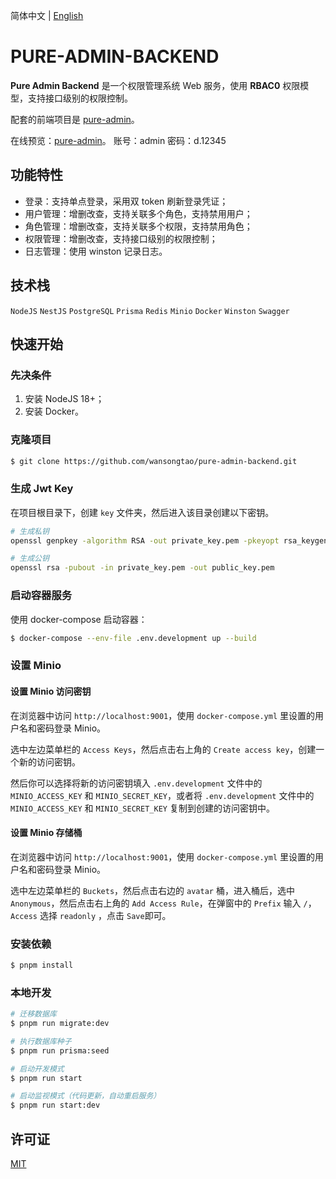 简体中文 | [English](./README.md)
# PURE-ADMIN-BACKEND

**Pure Admin Backend** 是一个权限管理系统 Web 服务，使用 **RBAC0** 权限模型，支持接口级别的权限控制。

配套的前端项目是 [pure-admin](https://github.com/wansongtao/pure-admin)。

在线预览：[pure-admin](http://blog.wansongtao.com/admin/login)。
账号：admin
密码：d.12345

## 功能特性

- 登录：支持单点登录，采用双 token 刷新登录凭证；
- 用户管理：增删改查，支持关联多个角色，支持禁用用户；
- 角色管理：增删改查，支持关联多个权限，支持禁用角色；
- 权限管理：增删改查，支持接口级别的权限控制；
- 日志管理：使用 winston 记录日志。

## 技术栈

`NodeJS` `NestJS` `PostgreSQL` `Prisma` `Redis` `Minio` `Docker` `Winston` `Swagger`

## 快速开始

### 先决条件

1. 安装 NodeJS 18+；
2. 安装 Docker。

### 克隆项目

```bash
$ git clone https://github.com/wansongtao/pure-admin-backend.git
```

### 生成 Jwt Key

在项目根目录下，创建 `key` 文件夹，然后进入该目录创建以下密钥。

```bash
# 生成私钥
openssl genpkey -algorithm RSA -out private_key.pem -pkeyopt rsa_keygen_bits:2048

# 生成公钥
openssl rsa -pubout -in private_key.pem -out public_key.pem
```

### 启动容器服务

使用 docker-compose 启动容器：

```bash
$ docker-compose --env-file .env.development up --build
```

### 设置 Minio

#### 设置 Minio 访问密钥

在浏览器中访问 `http://localhost:9001`，使用 `docker-compose.yml` 里设置的用户名和密码登录 Minio。

选中左边菜单栏的 `Access Keys`，然后点击右上角的 `Create access key`，创建一个新的访问密钥。

然后你可以选择将新的访问密钥填入 `.env.development` 文件中的 `MINIO_ACCESS_KEY` 和 `MINIO_SECRET_KEY`，或者将 `.env.development` 文件中的 `MINIO_ACCESS_KEY` 和 `MINIO_SECRET_KEY` 复制到创建的访问密钥中。

#### 设置 Minio 存储桶

在浏览器中访问 `http://localhost:9001`，使用 `docker-compose.yml` 里设置的用户名和密码登录 Minio。

选中左边菜单栏的 `Buckets`，然后点击右边的 `avatar` 桶，进入桶后，选中 `Anonymous`，然后点击右上角的 `Add Access Rule`，在弹窗中的 `Prefix` 输入 `/`， `Access` 选择 `readonly` ，点击 `Save`即可。

### 安装依赖

```bash
$ pnpm install
```

### 本地开发

```bash
# 迁移数据库
$ pnpm run migrate:dev

# 执行数据库种子
$ pnpm run prisma:seed

# 启动开发模式
$ pnpm run start

# 启动监视模式（代码更新，自动重启服务）
$ pnpm run start:dev
```

## 许可证

[MIT](./LICENSE)
